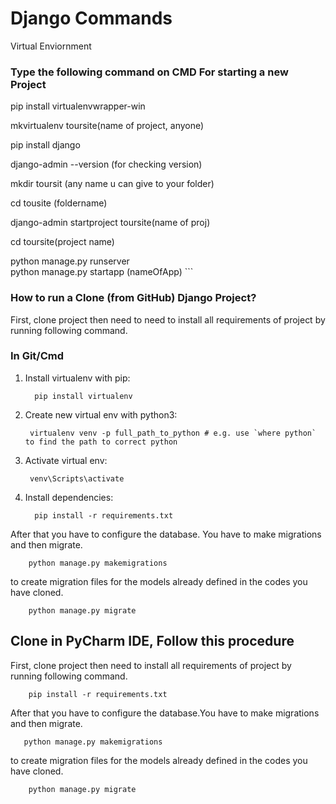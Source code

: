
#  Django Commands
   Virtual Enviornment
### Type the following command on CMD For starting a new Project 

 pip install virtualenvwrapper-win
 
 mkvirtualenv toursite(name of project, anyone)

 pip install django

 django-admin --version (for checking version)

 mkdir toursit (any name u can give to your folder)

 cd tousite (foldername)

 django-admin startproject toursite(name of proj)

  cd toursite(project name)

  python manage.py runserver  
  python manage.py startapp (nameOfApp) ```

### How to run a Clone (from GitHub) Django Project?

First, clone project then need to need to install all requirements of project by running following command.

### In Git/Cmd

1. Install virtualenv with pip:

         pip install virtualenv
2. Create new virtual env with python3:

        virtualenv venv -p full_path_to_python # e.g. use `where python` to find the path to correct python    
3. Activate virtual env:

        venv\Scripts\activate

4. Install dependencies:

         pip install -r requirements.txt

After that you have to configure the database. You have to make migrations and then migrate.

        python manage.py makemigrations

to create migration files for the models already defined in the codes you have cloned.

        python manage.py migrate
  
## Clone in PyCharm IDE, Follow this procedure
       
First, clone project then need to install all requirements of project by running following command.

        pip install -r requirements.txt

After that you have to configure the database.You have to make migrations and then migrate.

       python manage.py makemigrations

to create migration files for the models already defined in the codes you have cloned.

        python manage.py migrate


